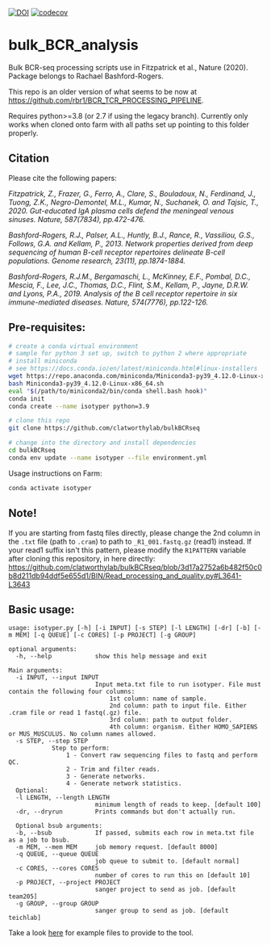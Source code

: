 [![DOI](https://zenodo.org/badge/DOI/10.5281/zenodo.5717959.svg)](https://doi.org/10.5281/zenodo.5717959)
[![codecov](https://codecov.io/gh/clatworthylab/bulkBCRseq/branch/master/graph/badge.svg?token=I6APMCARTA)](https://codecov.io/gh/clatworthylab/bulkBCRseq)

# bulk_BCR_analysis
Bulk BCR-seq processing scripts use in Fitzpatrick et al., Nature (2020). Package belongs to Rachael Bashford-Rogers.

This repo is an older version of what seems to be now at https://github.com/rbr1/BCR_TCR_PROCESSING_PIPELINE.

Requires python>=3.8 (or 2.7 if using the legacy branch). Currently only works when cloned onto farm with all paths set up pointing to this folder properly.

## Citation
Please cite the following papers:

*Fitzpatrick, Z., Frazer, G., Ferro, A., Clare, S., Bouladoux, N., Ferdinand, J., Tuong, Z.K., Negro-Demontel, M.L., Kumar, N., Suchanek, O. and Tajsic, T., 2020. Gut-educated IgA plasma cells defend the meningeal venous sinuses. Nature, 587(7834), pp.472-476.*

*Bashford-Rogers, R.J., Palser, A.L., Huntly, B.J., Rance, R., Vassiliou, G.S., Follows, G.A. and Kellam, P., 2013. Network properties derived from deep sequencing of human B-cell receptor repertoires delineate B-cell populations. Genome research, 23(11), pp.1874-1884.*

*Bashford-Rogers, R.J.M., Bergamaschi, L., McKinney, E.F., Pombal, D.C., Mescia, F., Lee, J.C., Thomas, D.C., Flint, S.M., Kellam, P., Jayne, D.R.W. and Lyons, P.A., 2019. Analysis of the B cell receptor repertoire in six immune-mediated diseases. Nature, 574(7776), pp.122-126.*


## Pre-requisites:
```bash
# create a conda virtual environment
# sample for python 3 set up, switch to python 2 where appropriate
# install miniconda
# see https://docs.conda.io/en/latest/miniconda.html#linux-installers
wget https://repo.anaconda.com/miniconda/Miniconda3-py39_4.12.0-Linux-x86_64.sh
bash Miniconda3-py39_4.12.0-Linux-x86_64.sh
eval "$(/path/to/miniconda2/bin/conda shell.bash hook)"
conda init
conda create --name isotyper python=3.9

# clone this repo
git clone https://github.com/clatworthylab/bulkBCRseq

# change into the directory and install dependencies
cd bulkBCRseq
conda env update --name isotyper --file environment.yml
```

Usage instructions on Farm:
```bash
conda activate isotyper
```

## Note!
If you are starting from fastq files directly, please change the 2nd column in the `.txt` file (path to `.cram`) to path to `_R1_001.fastq.gz` (read1) instead. If your read1 suffix isn't this pattern, please modify the `R1PATTERN` variable after cloning this repository, in here directly:
https://github.com/clatworthylab/bulkBCRseq/blob/3d17a2752a6b482f50c0b8d211db94ddf5e655d1/BIN/Read_processing_and_quality.py#L3641-L3643


## Basic usage:
```
usage: isotyper.py [-h] [-i INPUT] [-s STEP] [-l LENGTH] [-dr] [-b] [-m MEM] [-q QUEUE] [-c CORES] [-p PROJECT] [-g GROUP]

optional arguments:
  -h, --help            show this help message and exit

Main arguments:
  -i INPUT, --input INPUT
                        Input meta.txt file to run isotyper. File must contain the following four columns:
                        	1st column: name of sample.
                        	2nd column: path to input file. Either .cram file or read 1 fastq(.gz) file.
                        	3rd column: path to output folder.
                        	4th column: organism. Either HOMO_SAPIENS or MUS_MUSCULUS. No column names allowed.
  -s STEP, --step STEP  
  			Step to perform: 
  				1 - Convert raw sequencing files to fastq and perform QC.
  				2 - Trim and filter reads.
  				3 - Generate networks.
  				4 - Generate network statistics.
  Optional:
  -l LENGTH, --length LENGTH
                        minimum length of reads to keep. [default 100]
  -dr, --dryrun         Prints commands but don't actually run.

  Optional bsub arguments:
  -b, --bsub            If passed, submits each row in meta.txt file as a job to bsub.
  -m MEM, --mem MEM     job memory request. [default 8000]
  -q QUEUE, --queue QUEUE
                        job queue to submit to. [default normal]
  -c CORES, --cores CORES
                        number of cores to run this on [default 10]
  -p PROJECT, --project PROJECT
                        sanger project to send as job. [default team205]
  -g GROUP, --group GROUP
                        sanger group to send as job. [default teichlab]
```

Take a look [here](https://github.com/clatworthylab/bulkBCRseq/tree/master/tests/data) for example files to provide to the tool.